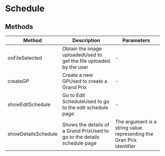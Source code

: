 # Schedule

## Methods

<!-- @vuese:Schedule:methods:start -->
|Method|Description|Parameters|
|---|---|---|
|onFileSelected|Obtain the image uploadedUsed to get the file uploaded by the user|-|
|createGP|Create a new GPUsed to create a Grand Prix|-|
|showEditSchedule|Go to Edit ScheduleUsed to go to the edit schedule page|-|
|showDetailsSchedule|Shows the details of a Grand PrixUsed to go to the details schedule page| The argument is a string value representing the Gran Prix identifier|

<!-- @vuese:Schedule:methods:end -->


